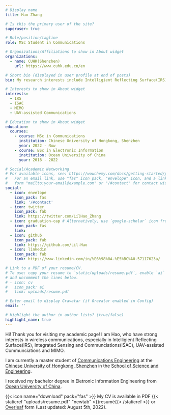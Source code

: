 ```yaml
---
# Display name
title: Hao Zhang

# Is this the primary user of the site?
superuser: true

# Role/position/tagline
role: MSc Student in Communications

# Organizations/Affiliations to show in About widget
organizations:
  - name: CUHK(Shenzhen)
    url: https://www.cuhk.edu.cn/en

# Short bio (displayed in user profile at end of posts)
bio: My research interests include Intelligient Reflecting Surface(IRS), Integrated Sensing and Communciations(ISAC), UAV-assisted Communciations and MIMO.

# Interests to show in About widget
interests:
  - IRS
  - ISAC
  - MIMO
  - UAV-assisted Communications

# Education to show in About widget
education:
  courses:
    - course: MSc in Communications
      institution: Chinese University of Hongkong, Shenzhen
      year: 2022 - Now
    - course: BSc in Electronic Information
      institution: Ocean University of China
      year: 2018 - 2022

# Social/Academic Networking
# For available icons, see: https://wowchemy.com/docs/getting-started/page-builder/#icons
#   For an email link, use "fas" icon pack, "envelope" icon, and a link in the
#   form "mailto:your-email@example.com" or "/#contact" for contact widget.
social:
  - icon: envelope
    icon_pack: fas
    link: '/#contact'
  - icon: twitter
    icon_pack: fab
    link: https://twitter.com/LilHao_Zhang
  - icon: graduation-cap # Alternatively, use `google-scholar` icon from `ai` icon pack
    icon_pack: fas
    link: 
  - icon: github
    icon_pack: fab
    link: https://github.com/Lil-Hao
  - icon: linkedin
    icon_pack: fab
    link: https://www.linkedin.com/in/%E6%98%8A-%E5%BC%A0-57117623a/

# Link to a PDF of your resume/CV.
# To use: copy your resume to `static/uploads/resume.pdf`, enable `ai` icons in `params.toml`,
# and uncomment the lines below.
# - icon: cv
#   icon_pack: ai
#   link: uploads/resume.pdf

# Enter email to display Gravatar (if Gravatar enabled in Config)
email: ''

# Highlight the author in author lists? (true/false)
highlight_name: true
---
```


Hi! Thank you for visiting my academic page! I am Hao, who have strong interests in wireless communications, especially in Intelligient Reflecting Surface(IRS), Integrated Sensing and Communciations(ISAC), UAV-assisted Communciations and MIMO.

I am currently a master student of [Communications Engineering](https://sse.cuhk.edu.cn/en/page/751) at the [Chinese University of Hongkong, Shenzhen](https://www.cuhk.edu.cn/en) in the [School of Science and Engineering](https://sse.cuhk.edu.cn/en).

I received my bachelor degree in Eletronic Information Engineering from [Ocean University of China](http://eweb.ouc.edu.cn/).

{{< icon name="download" pack="fas" >}} My CV is available in PDF {{< staticref "uploads/resume.pdf" "newtab" >}}resumé{{< /staticref >}} or [Overleaf](https://www.overleaf.com/project/62eb681aebbfc33797f47c32) form (Last updated: August 5th, 2022).
